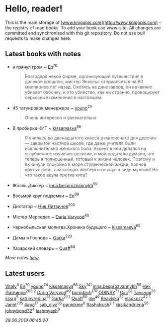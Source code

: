 # Hello, reader!
This is the main storage of [www.knigopis.com](http://www.knigopis.com) - the registry of read books.
To add your book use www-site. All changes are committed and synchronized with this git repository.
Do not use pull requests to make changes here.


## Latest books with notes
* и грянул гром ~ [En](users/333/333646551-vkontakte)<sup>70</sup>
    > Благодаря некой фирме, организующей путешествия в далекое прошлое, мистер Эккельс отправляется на 60 миллионов лет назад. Охотясь на динозавров, он нечаянно убивает бабочку, и это убийство, как ни странно, провоцирует серьезные изменения в настоящем.

* 45 татуировок менеджера ~ [youno](users/302/302928912-vkontakte)<sup>24</sup>
    > Очень интересно и увлекательно

* В пробирке КИТ ~ [kissamasya](users/684/68439978-vkontakte)<sup>66</sup>
    > Я училась до двенадцатого класса в пансионате для девочек — закрытой частной школе, где даже учителя были исключительно женского пола. Акцент в ней делался на углубленное изучение религии, и мои родители думали, что теперь я полноценный, готовый к жизни человек. Поэтому и выкинули спокойно в море студенческой жизни, полное крутых волн, плавающих айсбергов и акул в виде мужчин! Но что такое акула против кита?

* Жоэль Диккер ~ [inna.besprozvannykh](users/733/73323849-yandex)<sup>59</sup>

* Восьмой круг подземки ~ [En](users/333/333646551-vkontakte)<sup>69</sup>

* Диктатор ~ [Ник Литвинов](users/241/241974816-vkontakte)<sup>203</sup>

* Містер Мерседес ~ [Daria Varyvod](users/829/829893410524253-facebook)<sup>40</sup>

* Чернобыльская молитва.Хроника будущего ~ [kissamasya](users/684/68439978-vkontakte)<sup>65</sup>

* Дамы и Господа ~ [Garka](users/115/115753719718250012620-google)<sup>223</sup>

* Хазарский словарь ~ [Quaff](users/122/12267158-vkontakte)<sup>50</sup>


_More notes [here](latest_books_with_notes.md)._


## Latest users
[Vitaly](users/109/109395490138181998437-google)<sup>8</sup> 
[En](users/333/333646551-vkontakte)<sup>70</sup> 
[youno](users/302/302928912-vkontakte)<sup>24</sup> 
[kissamasya](users/684/68439978-vkontakte)<sup>66</sup> 
[Sky](users/118/118049897850017649660-google)<sup>141</sup> 
[inna.besprozvannykh](users/733/73323849-yandex)<sup>59</sup> 
[Ник Литвинов](users/241/241974816-vkontakte)<sup>203</sup> 
[](users/110/110931306939441771638-google)<sup>2</sup> 
[Daria Varyvod](users/829/829893410524253-facebook)<sup>40</sup> 
[borodach](users/157/15706320-vkontakte)<sup>170</sup> 
[ODINSY](users/100/100978570902186865324-google)<sup>71</sup> 
[Окс](users/102/102536471289425216982-google)<sup>28</sup> 
[Таньчик](users/209/2096581563762610-facebook)<sup>26</sup> 
[sssrg](users/110/110891893506198620129-google)<sup>5</sup> 
[katrinvredina](users/233/2336755-vkontakte)<sup>81</sup> 
[Garka](users/115/115753719718250012620-google)<sup>223</sup> 
[Quaff](users/122/12267158-vkontakte)<sup>50</sup> 
[me](users/381/381417697-yandex)<sup>49</sup> 
[Beaviska](users/102/10202544960024508-facebook)<sup>32</sup> 
[vladkozz](users/572/57239276-vkontakte)<sup>42</sup> 
[](users/102/102336841322497739470-google)<sup>1</sup> 
[Janet](users/108/108113656204404967440-google)<sup>705</sup> 
[4apa](users/117/117392596378069249667-google)<sup>17</sup> 
[sab_olya](users/139/139338401-vkontakte)<sup>65</sup> 
[panickme](users/545/545226830-vkontakte)<sup>0</sup> 
[Rashidrush](users/114/114946019255563824371-google)<sup>2</sup> 
[](users/116/116658081998844854155-googleplus)<sup>1</sup> 
[kasikandriena](users/152/152488954-vkontakte)<sup>58</sup> 
[johnybond32](users/304/304041461-yandex)<sup>4</sup> 
[lashmyash](users/836/83670525-vkontakte)<sup>0</sup> 


_28.06.2019 06:45:20_
